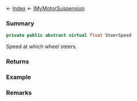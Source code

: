 ← [Index](Api-Index) ← [IMyMotorSuspension](Sandbox.ModAPI.Ingame.IMyMotorSuspension)

### Summary

```csharp
private public abstract virtual float SteerSpeed
```

Speed at which wheel steers.

### Returns

### Example

### Remarks

